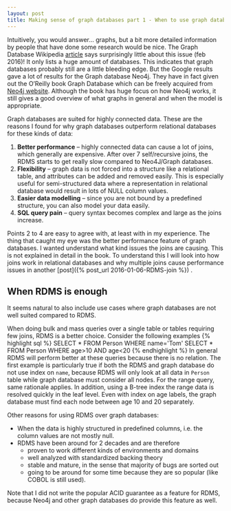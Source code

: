 ```yaml
---
layout: post
title: Making sense of graph databases part 1 - When to use graph databases, and when not to
---
```


Intuitively, you would answer... graphs, but a bit more detailed information by people that have done some research would be nice. The Graph Database Wikipedia [article](https://en.wikipedia.org/wiki/Graph_database) says surprisingly little about this issue (feb 2016)! It only lists a huge amount of databases. This indicates that graph databases probably still are a little bleeding edge. But the Google results gave a lot of results for the Graph database Neo4j. They have in fact given out the O’Reilly book Graph Database which can be freely acquired from [Neo4j website](neo4j.com/books/graph-databases/). Although the book has huge focus on how Neo4j works, it still gives a good overview of what graphs in general and when the model is appropriate.

Graph databases are suited for highly connected data. These are the reasons I found for why graph databases outperform relational databases for these kinds of data:

1. **Better performance** – highly connected data can cause a lot of joins, which generally are expensive. After over 7 self/recursive joins, the RDMS starts to get really slow compared to Neo4J/Graph databases.
2. **Flexibility** – graph data is not forced into a structure like a relational table, and attributes can be added and removed easily. This is especially useful for semi-structured data where a representation in relational database would result in lots of NULL column values.
3. **Easier data modelling** – since you are not bound by a predefined structure, you can also model your data easily.
4. **SQL query pain** – query syntax becomes complex and large as the joins increase.

Points 2 to 4 are easy to agree with, at least with in my experience. The thing that caught my eye was the better performance feature of graph databases. I wanted understand what kind issues the joins are causing. This is not explained in detail in the book. To understand this I will look into how joins work in relational databases and why multiple joins cause performance issues in another [post]({% post_url 2016-01-06-RDMS-join %}) .

## When RDMS is enough
It seems natural to also include use cases where graph databases are not well suited compared to RDMS.

When doing bulk and mass queries over a single table or tables requiring few joins, RDMS is a better choice. Consider the following examples
{% highlight sql %}
SELECT * FROM Person WHERE name='Tom'
SELECT * FROM Person WHERE age>10 AND age<20
{% endhighlight %}
In general RDMS will perform better at these queries because there is no relation. The first example is particularly true if both the RDMS and graph database do not use index on `name`, because RDMS will only look at all data in `Person` table while graph database must consider all nodes. For the range query, same rationale applies. In addition, using a B-tree index the range data is resolved quickly in the leaf level. Even with index on age labels, the graph database must find each node between age 10 and 20 separately.

Other reasons for using RDMS over graph databases:

* When the data is highly structured in predefined columns, i.e. the column values are not mostly null.
* RDMS have been around for 2 decades and are therefore
  * proven to work different kinds of environments and domains
  * well analyzed with standardized backing theory
  * stable and mature, in the sense that majority of bugs are sorted out
  * going to be around for some time because they are so popular (like COBOL is still used).

Note that I did not write the popular ACID guarantee as a feature for RDMS, because Neo4j and other graph databases do provide this feature as well.



